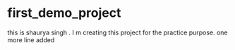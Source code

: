 # first_demo_project
this is  shaurya singh . I m creating this project for the practice purpose.
one more line added
